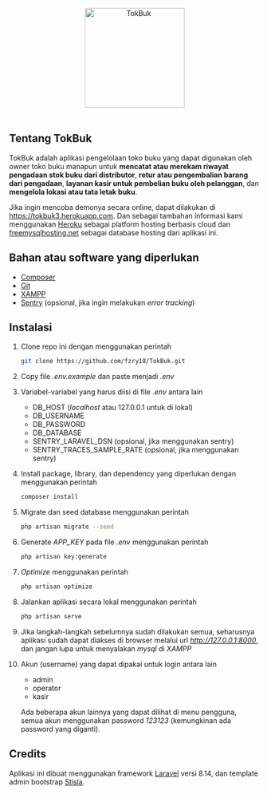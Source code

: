 <p align="center">
    <img src="./public/assets/img/logo.png" alt="TokBuk" width="200" style="margin-bottom: 20px" />
</p>

## Tentang TokBuk

TokBuk adalah aplikasi pengelolaan toko buku yang dapat digunakan oleh owner toko buku manapun untuk <b>mencatat atau merekam riwayat pengadaan stok buku dari distributor</b>, <b>retur atau pengembalian barang dari pengadaan</b>, <b>layanan kasir untuk pembelian buku oleh pelanggan</b>, dan <b>mengelola lokasi atau tata letak buku</b>.

Jika ingin mencoba demonya secara online, dapat dilakukan di https://tokbuk3.herokuapp.com. Dan sebagai tambahan informasi kami menggunakan [Heroku](https://heroku.com) sebagai platform hosting berbasis cloud dan [freemysqlhosting.net](https://www.freemysqlhosting.net) sebagai database hosting dari aplikasi ini.

## Bahan atau software yang diperlukan
- [Composer](https://getcomposer.org)
- [Git](https://git-scm.com/downloads)
- [XAMPP](https://www.apachefriends.org/download.html)
- [Sentry](https://docs.sentry.io/platforms/php/guides/laravel/) (opsional, jika ingin melakukan *error tracking*)

## Instalasi
1. Clone repo ini dengan menggunakan perintah

    ```bash
    git clone https://github.com/fzry18/TokBuk.git
    ```

2. Copy file *.env.example* dan paste menjadi *.env*

3. Variabel-variabel yang harus diisi di file *.env* antara lain
    - DB_HOST (*localhost* atau 127.0.0.1 untuk di lokal)
    - DB_USERNAME
    - DB_PASSWORD
    - DB_DATABASE
    - SENTRY_LARAVEL_DSN (opsional, jika menggunakan sentry)
    - SENTRY_TRACES_SAMPLE_RATE (opsional, jika menggunakan sentry)

4. Install package, library, dan dependency yang diperlukan dengan menggunakan perintah
    ```bash
    composer install
    ```

5. Migrate dan seed database menggunakan perintah
    ```bash
    php artisan migrate --seed
    ```

6. Generate *APP_KEY* pada file *.env* menggunakan perintah
    ```bash
    php artisan key:generate
    ```

7. *Optimize* menggunakan perintah
    ```bash
    php artisan optimize
    ```

8. Jalankan aplikasi secara lokal menggunakan perintah
    ```bash
    php artisan serve
    ```

9. Jika langkah-langkah sebelumnya sudah dilakukan semua, seharusnya aplikasi sudah dapat diakses di browser melalui url *http://127.0.0.1:8000*, dan jangan lupa untuk menyalakan *mysql* di *XAMPP*

10. Akun (username) yang dapat dipakai untuk login antara lain
    - admin
    - operator
    - kasir

    Ada beberapa akun lainnya yang dapat dilihat di menu pengguna, semua akun menggunakan password *123123* (kemungkinan ada password yang diganti).


## Credits
Aplikasi ini dibuat menggunakan framework [Laravel](https://laravel.com) versi 8.14, dan template admin bootstrap [Stisla](https://getstisla.com).
